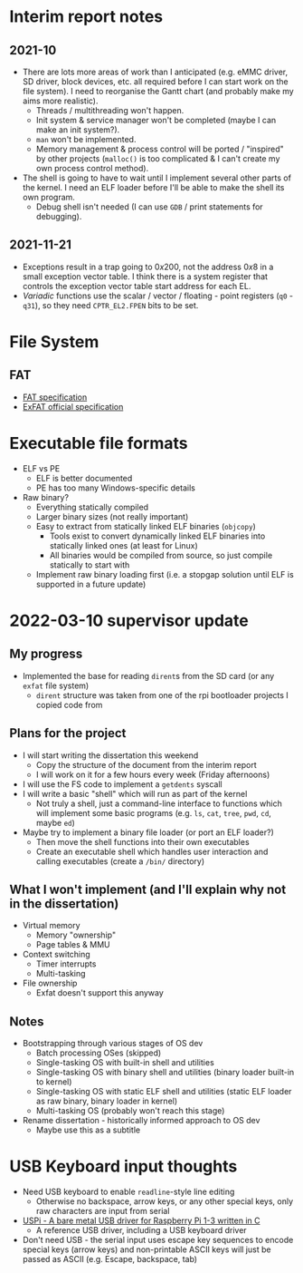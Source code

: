 # Interim report notes

## 2021-10

* There are lots more areas of work than I anticipated (e.g. eMMC driver,
  SD driver, block devices, etc. all required before I can start work on the
  file system). I need to reorganise the Gantt chart (and probably make my
  aims more realistic).
  * Threads / multithreading won't happen.
  * Init system & service manager won't be completed (maybe I can make an init
    system?).
  * `man` won't be implemented.
  * Memory management & process control will be ported / "inspired" by other
    projects (`malloc()` is too complicated & I can't create my own process
    control method).
* The shell is going to have to wait until I implement several other parts of
  the kernel. I need an ELF loader before I'll be able to make the shell its
  own program.
  * Debug shell isn't needed (I can use `GDB` / print statements for
    debugging).

## 2021-11-21

* Exceptions result in a trap going to $0x200$, not the address $0x8$ in a
  small exception vector table. I think there is a system register that
  controls the exception vector table start address for each EL.
* *Variadic* functions use the scalar / vector / floating - point registers
  (`q0` - `q31`), so they need `CPTR_EL2.FPEN` bits to be set.

# File System

## FAT

* [FAT specification](https://wiki.osdev.org/FAT)
* [ExFAT official specification](https://docs.microsoft.com/en-us/windows/win32/fileio/exfat-specification)

# Executable file formats

* ELF vs PE
  * ELF is better documented
  * PE has too many Windows-specific details
* Raw binary?
  * Everything statically compiled
  * Larger binary sizes (not really important)
  * Easy to extract from statically linked ELF binaries (`objcopy`)
    * Tools exist to convert dynamically linked ELF binaries into statically
    linked ones (at least for Linux)
    * All binaries would be compiled from source, so just compile statically to
    start with
  * Implement raw binary loading first (i.e. a stopgap solution until ELF is
  supported in a future update)

# 2022-03-10 supervisor update

## My progress

* Implemented the base for reading `dirent`s from the SD card (or any `exfat`
file system)
  * `dirent` structure was taken from one of the rpi bootloader projects I
  copied code from

## Plans for the project

* I will start writing the dissertation this weekend
  * Copy the structure of the document from the interim report
  * I will work on it for a few hours every week (Friday afternoons)
* I will use the FS code to implement a `getdents` syscall
* I will write a basic "shell" which will run as part of the kernel
  * Not truly a shell, just a command-line interface to functions which will
  implement some basic programs (e.g. `ls`, `cat`, `tree`, `pwd`, `cd`, maybe
  `ed`)
* Maybe try to implement a binary file loader (or port an ELF loader?)
  * Then move the shell functions into their own executables
  * Create an executable shell which handles user interaction and calling
  executables (create a `/bin/` directory)

## What I won't implement (and I'll explain why not in the dissertation)

* Virtual memory
  * Memory "ownership"
  * Page tables & MMU
* Context switching
  * Timer interrupts
  * Multi-tasking
* File ownership
  * Exfat doesn't support this anyway

## Notes

* Bootstrapping through various stages of OS dev
  * Batch processing OSes (skipped)
  * Single-tasking OS with built-in shell and utilities
  * Single-tasking OS with binary shell and utilities (binary loader built-in
  to kernel)
  * Single-tasking OS with static ELF shell and utilities (static ELF loader as
  raw binary, binary loader in kernel)
  * Multi-tasking OS (probably won't reach this stage)
* Rename dissertation - historically informed approach to OS dev
  * Maybe use this as a subtitle

# USB Keyboard input thoughts

* Need USB keyboard to enable `readline`-style line editing
  * Otherwise no backspace, arrow keys, or any other special keys, only raw
  characters are input from serial
* [USPi - A bare metal USB driver for Raspberry Pi 1-3 written in
C](https://github.com/rsta2/uspi)
  * A reference USB driver, including a USB keyboard driver
* Don't need USB - the serial input uses escape key sequences to encode special
keys (arrow keys) and non-printable ASCII keys will just be passed as ASCII
(e.g. Escape, backspace, tab)

